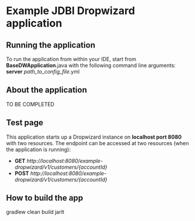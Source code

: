 Example JDBI Dropwizard application
====================================

Running the application
-----------------------
To run the application from within your IDE, start from **BaseDWApplication**.java with the following command line arguments:
**server** *path_to_config_file*.yml

About the application
---------------------
TO BE COMPLETED


Test page
----------------------
This  application starts up a Dropwizard instance on **localhost port 8080** with two resources. The endpoint can be accessed at two resources (when the application is running):
- **GET** *http://localhost:8080/example-dropwizard/v1/customers/{accountId}*
- **POST** *http://localhost:8080/example-dropwizard/v1/customers/{accountId}*

How to build the app
-----------------------
gradlew clean build jarIt
